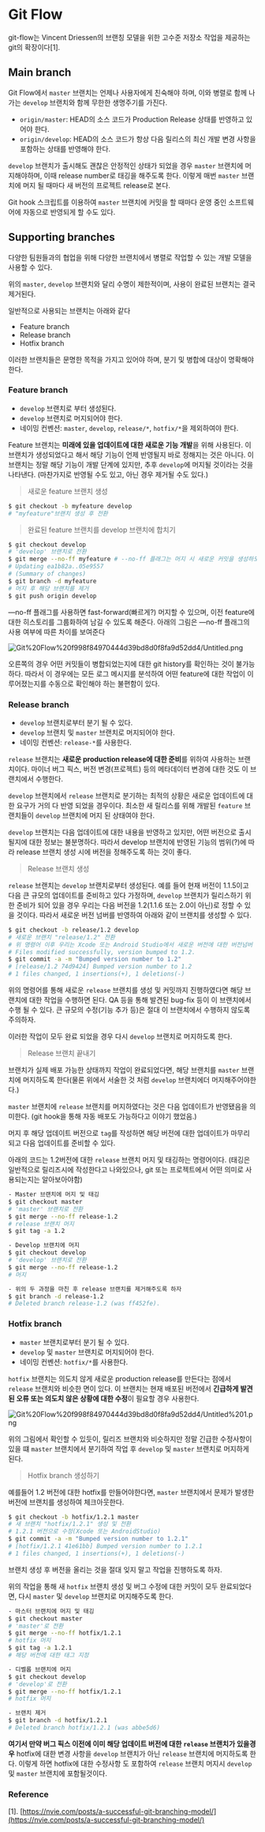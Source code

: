 # Git Flow

git-flow는 Vincent Driessen의 브랜칭 모델을 위한 고수준 저장소 작업을 제공하는 git의 확장이다[1].

## Main branch

Git Flow에서 `master` 브랜치는 언제나 사용자에게 친숙해야 하며, 이와 병렬로 함께 나가는 `develop` 브랜치와 함께 무한한 생명주기를 가진다. 

- `origin/master`:  HEAD의 소스 코드가 Production Release 상태를 반영하고 있어야 한다.
- `origin/develop`: HEAD의 소스 코드가 항상 다음 릴리스의 최신 개발 변경 사항을 포함하는 상태를 반영해야 한다.

`develop` 브랜치가 출시해도 괜찮은 안정적인 상태가 되었을 경우 `master` 브랜치에 머지해야하며, 이때 release number로 태깅을 해주도록 한다. 이렇게 매번 `master` 브랜치에 머지 될 때마다 새 버전의 프로젝트 release로 본다.

Git hook 스크립트를 이용하여 `master` 브랜치에 커밋을 할 때마다 운영 중인 소프트웨어에 자동으로 반영되게 할 수도 있다.

## Supporting branches

다양한 팀원들과의 협업을 위해 다양한 브랜치에서 병렬로 작업할 수 있는 개발 모델을 사용할 수 있다. 

위의 `master`, `develop` 브랜치와 달리 수명이 제한적이며, 사용이 완료된 브랜치는 결국 제거된다. 

일반적으로 사용되는 브랜치는 아래와 같다

- Feature branch
- Release branch
- Hotfix branch

이러한 브랜치들은 문명한 목적을 가지고 있어야 하며, 분기 및 병합에 대상이 명확해야한다. 

### Feature branch

- `develop` 브랜치로 부터 생성된다.
- `develop` 브랜치로 머지되어야 한다.
- 네이밍 컨벤션:  `master`, `develop`, `release/*`, `hotfix/*`을 제외하여야 한다.

Feature 브랜치는 **미래에 있을 업데이트에 대한 새로운 기능 개발**을 위해 사용된다. 이 브랜치가 생성되었다고 해서 해당 기능이 언제 반영될지 바로 정해지는 것은 아니다. 이 브랜치는 정말 해당 기능이 개발 단계에 있지만, 추후 `develop`에 머지될 것이라는 것을 나타낸다. (마찬가지로 반영될 수도 있고, 아닌 경우 제거될 수도 있다.)

> 새로운 feature 브랜치 생성

```bash
$ git checkout -b myfeature develop
# "myfeature"브랜치 생성 후 전환
```

> 완료된 feature 브랜치를 develop 브랜치에 합치기

```bash
$ git checkout develop
# 'develop' 브랜치로 전환
$ git merge --no-ff myfeature # --no-ff 플래그는 머지 시 새로운 커밋을 생성하도록 함
# Updating ea1b82a..05e9557
# (Summary of changes)
$ git branch -d myfeature
# 머지 후 해당 브랜치를 제거
$ git push origin develop
```

—no-ff 플래그를 사용하면 fast-forward(빠르게?) 머지할 수 있으며, 이전 feature에 대한 히스토리를 그룹화하여 남길 수 있도록 해준다. 아래의 그림은 —no-ff 플래그의 사용 여부에 따른 차이를 보여준다

![Git%20Flow%20f998f84970444d39bd8d0f8fa9d52dd4/Untitled.png](Git%20Flow%20f998f84970444d39bd8d0f8fa9d52dd4/Untitled.png)

오른쪽의 경우 어떤 커밋들이 병합되었는지에 대한 git history를 확인하는 것이 불가능하다. 따라서 이 경우에는 모든 로그 메시지를 분석하여 어떤 feature에 대한 작업이 이루어졌는지를 수동으로 확인해야 하는 불편함이 있다.

### Release branch

- `develop` 브랜치로부터 분기 될 수 있다.
- `develop` 브랜치 및 `master` 브랜치로 머지되어야 한다.
- 네이밍 컨벤션: `release-*`를 사용한다.

`release` 브랜치는 **새로운 production release에 대한 준비**를 위하여 사용하는 브랜치이다. 마이너 버그 픽스, 버전 변경(프로젝트) 등의 메타데이터 변경에 대한 것도 이 브랜치에서 수행한다. 

`develop` 브랜치에서 `release` 브랜치로 분기하는 최적의 상황은 새로운 업데이트에 대한 요구가 거의 다 반영 되었을 경우이다. 최소한 새 릴리스를 위해 개발된 `feature` 브랜치들이 `develop` 브랜치에 머지 된 상태여야 한다.

`develop` 브랜치는 다음 업데이트에 대한 내용을 반영하고 있지만, 어떤 버전으로 출시될지에 대한 정보는 불분명하다. 따라서 develop 브랜치에 반영된 기능의 범위(?)에 따라 release 브랜치 생성 시에 버전을 정해주도록 하는 것이 좋다.

> Release 브랜치 생성

`release` 브랜치는 `develop` 브랜치로부터 생성된다. 예를 들어 현재 버전이 1.1.5이고 다음 큰 규모의 업데이트를 준비하고 있다 가정하며, `develop` 브랜치가 릴리스하기 위한 준비가 되어 있을 경우 우리는 다음 버전을 1.2(1.1.6 또는 2.0이 아닌)로 정할 수 있을 것이다. 따라서 새로운 버전 넘버를 반영하여 아래와 같이 브랜치를 생성할 수 있다.

```bash
$ git checkout -b release/1.2 develop
# 새로운 브랜치 "release/1.2" 전환
# 위 명령어 이후 우리는 Xcode 또는 Android Studio에서 새로운 버전에 대한 버전넘버 및 빌드 번호를 1.2로 수정한다.
# Files modified successfully, version bumped to 1.2.
$ git commit -a -m "Bumped version number to 1.2"
# [release/1.2 74d9424] Bumped version number to 1.2
# 1 files changed, 1 insertions(+), 1 deletions(-)
```

위의 명령어를 통해 새로운 `release` 브랜치를 생성 및 커밋까지 진행하였다면 해당 브랜치에 대한 작업을 수행하면 된다. QA 등을 통해 발견된 bug-fix 등이 이 브랜치에서 수행 될 수 있다. 큰 규모의 수정(기능 추가 등)은 절대 이 브랜치에서 수행하지 않도록 주의하자. 

이러한 작업이 모두 완료 되었을 경우 다시 `develop` 브랜치로 머지하도록 한다.

> Release 브랜치 끝내기

브랜치가 실제 배포 가능한 상태까지 작업이 완료되었다면, 해당 브랜치를 `master` 브랜치에 머지하도록 한다(물론 위에서 서술한 것 처럼 `develop` 브랜치에더 머지해주어야한다.) 

`master` 브랜치에 `release` 브랜치를 머지하였다는 것은 다음 업데이트가 반영됐음을 의미한다. (git hook을 통해 자동 배포도 가능하다고 이야기 했었음.)

머지 후 해당 업데이트 버전으로 `tag`를 작성하면 해당 버전에 대한 업데이트가 마무리 되고 다음 업데이트를 준비할 수 있다.

아래의 코드는 1.2버전에 대한 `release` 브랜치 머지 및 태깅하는 명령어이다. (태깅은 일반적으로 릴리즈시에 작성한다고 나와있으나, git 또는 프로젝트에서 어떤 의미로 사용되는지는 알아보아야함)

```bash
- Master 브랜치에 머지 및 태깅
$ git checkout master
# 'master' 브랜치로 전환
$ git merge --no-ff release-1.2
# release 브랜치 머지
$ git tag -a 1.2

- Develop 브랜치에 머지
$ git checkout develop
# 'develop' 브랜치로 전환
$ git merge --no-ff release-1.2
# 머지

- 위의 두 과정을 마친 후 release 브랜치를 제거해주도록 하자
$ git branch -d release-1.2
# Deleted branch release-1.2 (was ff452fe).
```

### Hotfix branch

- `master` 브랜치로부터 분기 될 수 있다.
- `develop` 및 `master` 브랜치로 머지되어야 한다.
- 네이밍 컨벤션: `hotfix/*`를 사용한다.

`hotfix` 브랜치는 의도치 않게 새로운 production release를 만든다는 점에서 `release` 브랜치와 비슷한 면이 있다. 이 브랜치는 현재 배포된 버전에서 **긴급하게 발견된 오류 또는 의도치 않은 상황에 대한 수정**이 필요할 경우 사용한다.

![Git%20Flow%20f998f84970444d39bd8d0f8fa9d52dd4/Untitled%201.png](Git%20Flow%20f998f84970444d39bd8d0f8fa9d52dd4/Untitled%201.png)

위의 그림에서 확인할 수 있듯이, 릴리즈 브랜치와 비슷하지만 정말 긴급한 수정사항이 있을 떄 `master` 브랜치에서 분기하여 작업 후 `develop` 및 `master` 브랜치로 머지하게 된다.

> Hotfix branch 생성하기

예를들어 1.2 버전에 대한 hotfix를 만들어야한다면, `master` 브랜치에서 문제가 발생한 버전에 브랜치를 생성하여  체크아웃한다. 

```bash
$ git checkout -b hotfix/1.2.1 master
# 새 브랜치 "hotfix/1.2.1" 생성 및 전환
# 1.2.1 버전으로 수정(Xcode 또는 AndroidStudio)
$ git commit -a -m "Bumped version number to 1.2.1"
# [hotfix/1.2.1 41e61bb] Bumped version number to 1.2.1
# 1 files changed, 1 insertions(+), 1 deletions(-)
```

브랜치 생성 후 버전을 올리는 것을 절대 잊지 말고 작업을 진행하도록 하자.

위의 작업을 통해 새 `hotfix` 브랜치 생성 및 버그 수정에 대한 커밋이 모두 완료되었다면, 다시 `master` 및 `develop` 브랜치로 머지해주도록 한다.

```bash
- 마스터 브랜치에 머지 및 태깅
$ git checkout master
# 'master'로 전환
$ git merge --no-ff hotfix/1.2.1
# hotfix 머지
$ git tag -a 1.2.1
# 해당 버전에 대한 태그 지정

- 디벨롭 브랜치에 머지
$ git checkout develop
# 'develop'로 전환
$ git merge --no-ff hotfix/1.2.1
# hotfix 머지

- 브랜치 제거
$ git branch -d hotfix/1.2.1
# Deleted branch hotfix/1.2.1 (was abbe5d6)
```

**여기서 만약 버그 픽스 이전에 이미 해당 업데이트 버전에 대한 `release` 브랜치가 있을경우** hotfix에 대한 변경 사항을 `develop` 브랜치가 아닌 `release` 브랜치에 머지하도록 한다. 이렇게 하면 hotfix에 대한 수정사항 도 포함하여 `release` 브랜치 머지시 `develop` 및 `master` 브랜치에 포함될것이다.

### Reference

[1]. [https://nvie.com/posts/a-successful-git-branching-model/](https://nvie.com/posts/a-successful-git-branching-model/)
